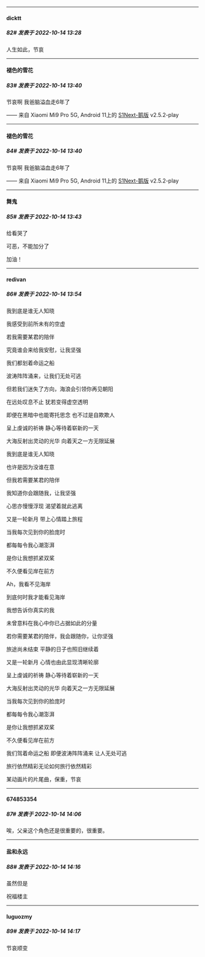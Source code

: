 

*****

####  dicktt  
##### 82#       发表于 2022-10-14 13:28

人生如此，节哀



*****

####  褪色的雪花  
##### 83#       发表于 2022-10-14 13:40

节哀啊 我爸脑溢血走6年了

—— 来自 Xiaomi Mi9 Pro 5G, Android 11上的 [S1Next-鹅版](https://github.com/ykrank/S1-Next/releases) v2.5.2-play

*****

####  褪色的雪花  
##### 84#       发表于 2022-10-14 13:40

节哀啊 我爸脑溢血走6年了

—— 来自 Xiaomi Mi9 Pro 5G, Android 11上的 [S1Next-鹅版](https://github.com/ykrank/S1-Next/releases) v2.5.2-play

*****

####  舞鬼  
##### 85#       发表于 2022-10-14 13:43

给看哭了

可恶，不能加分了

加油！



*****

####  redivan  
##### 86#       发表于 2022-10-14 13:54

我到底是谁无人知晓

我感受到前所未有的空虚

若我需要某君的陪伴

究竟谁会来给我安慰，让我坚强

我们都划着命运之船

波涛阵阵涌来，让我们无处可逃

但若我们迷失了方向，海浪会引领你再见朝阳

在远处叹息不止 犹若变得虚空透明

即便在黑暗中也能寄托思念 也不过是自欺欺人

呈上虔诚的祈祷 静心等待着崭新的一天

大海反射出灵动的光华 向着天之一方无限延展

我到底是谁无人知晓

也许是因为没谁在意

但我若需要某君的陪伴

我知道你会跟随我，让我坚强

心思亦慢慢浮现 渴望着就此逃离

又是一轮新月 带上心情踏上旅程

当我每次见到你的脸庞时

都每每令我心潮澎湃

是你让我想抓紧双桨

不久便看见岸在前方

Ah，我看不见海岸

到底何时我才能看见海岸

我想告诉你真实的我

未曾意料在我心中你已占据如此的分量

若你需要某君的陪伴，我会跟随你，让你坚强

旅途尚未结束 平静的日子也照旧继续着

又是一轮新月 心情也由此显现清晰轮廓

呈上虔诚的祈祷 静心等待着崭新的一天

大海反射出灵动的光华 向着天之一方无限延展

当我每次见到你的脸庞时

都每每令我心潮澎湃

是你让我想抓紧双桨

不久便看见岸在前方

我们驾着命运之船 即便波涛阵阵涌来 让人无处可逃

旅行依然精彩无论如何旅行依然精彩

某动画片的片尾曲，保重，节哀



*****

####  674853354  
##### 87#       发表于 2022-10-14 14:06

唉，父亲这个角色还是很重要的，很重要。



*****

####  盐和永远  
##### 88#       发表于 2022-10-14 14:16

虽然但是

祝福楼主

*****

####  luguozmy  
##### 89#       发表于 2022-10-14 14:17

节哀顺变

